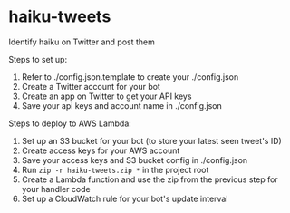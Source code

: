 # haiku-tweets
Identify haiku on Twitter and post them

Steps to set up:
1. Refer to ./config.json.template to create your ./config.json
1. Create a Twitter account for your bot
1. Create an app on Twitter to get your API keys
1. Save your api keys and account name in ./config.json

Steps to deploy to AWS Lambda:
1. Set up an S3 bucket for your bot (to store your latest seen tweet's ID)
1. Create access keys for your AWS account
1. Save your access keys and S3 bucket config in ./config.json
1. Run `zip -r haiku-tweets.zip *` in the project root
1. Create a Lambda function and use the zip from the previous step for your handler code
1. Set up a CloudWatch rule for your bot's update interval